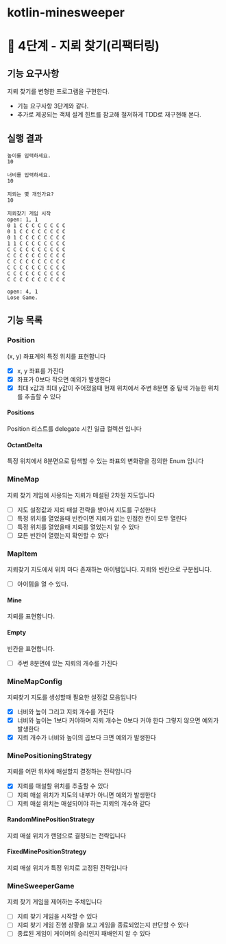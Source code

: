 # kotlin-minesweeper

# 🚀 4단계 - 지뢰 찾기(리팩터링)
## 기능 요구사항
지뢰 찾기를 변형한 프로그램을 구현한다.

- 기능 요구사항 3단계와 같다.
- 추가로 제공되는 객체 설계 힌트를 참고해 철저하게 TDD로 재구현해 본다.

## 실행 결과
```
높이를 입력하세요.
10

너비를 입력하세요.
10

지뢰는 몇 개인가요?
10

지뢰찾기 게임 시작
open: 1, 1
0 1 C C C C C C C C
0 1 C C C C C C C C
0 1 C C C C C C C C
1 1 C C C C C C C C
C C C C C C C C C C
C C C C C C C C C C
C C C C C C C C C C
C C C C C C C C C C
C C C C C C C C C C
C C C C C C C C C C

open: 4, 1
Lose Game.
```

## 기능 목록
### Position
(x, y) 좌표계의 특정 위치를 표현합니다
- [x] x, y 좌표를 가진다
- [x] 좌표가 0보다 작으면 예외가 발생한다
- [x] 최대 x값과 최대 y값이 주어졌을때 현재 위치에서 주변 8분면 중 탐색 가능한 위치를 추출할 수 있다

#### Positions
Position 리스트를 delegate 시킨 일급 컬렉션 입니다

#### OctantDelta
특정 위치에서 8분면으로 탐색할 수 있는 좌표의 변화량을 정의한 Enum 입니다

### MineMap
지뢰 찾기 게임에 사용되는 지뢰가 매설된 2차원 지도입니다
- [ ] 지도 설정값과 지뢰 매설 전략을 받아서 지도를 구성한다
- [ ] 특정 위치를 열었을때 빈칸이면 지뢰가 없는 인접한 칸이 모두 열린다
- [ ] 특정 위치를 열었을때 지뢰를 열었는지 알 수 있다
- [ ] 모든 빈칸이 열렸는지 확인할 수 있다

### MapItem
지뢰찾기 지도에서 위치 마다 존재하는 아이템입니다. 지뢰와 빈칸으로 구분됩니다.
- [ ] 아이템을 열 수 있다.
#### Mine
지뢰를 표현합니다.
#### Empty
빈칸을 표현합니다.
- [ ] 주변 8분면에 있는 지뢰의 개수를 가진다

### MineMapConfig
지뢰찾기 지도를 생성할때 필요한 설정값 모음입니다
- [x] 너비와 높이 그리고 지뢰 개수를 가진다
- [x] 너비와 높이는 1보다 커야하며 지뢰 개수는 0보다 커야 한다 그렇지 않으면 예외가 발생한다
- [x] 지뢰 개수가 너비와 높이의 곱보다 크면 예외가 발생한다

### MinePositioningStrategy
지뢰를 어떤 위치에 매설할지 결정하는 전략입니다
- [x] 지뢰를 매설할 위치를 추출할 수 있다
- [ ] 지뢰 매설 위치가 지도의 내부가 아니면 예외가 발생한다
- [ ] 지뢰 매설 위치는 매설되어야 하는 지뢰의 개수와 같다

#### RandomMinePositionStrategy
지뢰 매설 위치가 랜덤으로 결정되는 전략입니다
#### FixedMinePositionStrategy
지뢰 매설 위치가 특정 위치로 고정된 전략입니다

### MineSweeperGame
지뢰 찾기 게임을 제어하는 주체입니다
- [ ] 지뢰 찾기 게임을 시작할 수 있다
- [ ] 지뢰 찾기 게임 진행 상황을 보고 게임을 종료되었는지 판단할 수 있다
- [ ] 종료된 게임이 게이머의 승리인지 패배인지 알 수 있다
